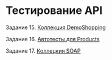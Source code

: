 # Тестирование API

Задание 15. [Коллекция DemoShopping](https://www.postman.com/yana-d/workspace/my-workspace/collection/38358228-f366ac45-5b28-477d-b420-bbb69bc6ea2a?action=share&creator=38358228&active-environment=38358228-ddbc901d-d4a3-4d28-94d9-946fdc3a25cc)

Задание 16. [Автотесты для Products](https://github.com/user-attachments/files/17153440/DemoShopping.postman_test_run.json)

Задание 17. [Коллецкия SOAP](https://www.postman.com/yana-d/workspace/my-workspace/collection/38358228-b3d681d5-b372-4d99-9336-ab0a01b3cad3?action=share&creator=38358228&active-environment=38358228-ddbc901d-d4a3-4d28-94d9-946fdc3a25cc)

